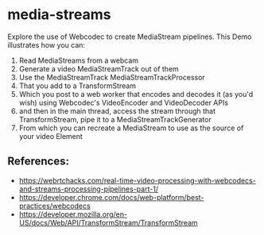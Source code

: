 # media-streams
Explore the use of Webcodec to create MediaStream pipelines.
This Demo illustrates how you can:
1. Read MediaStreams from a webcam
2. Generate a video MediaStreamTrack out of them
3. Use the MediaStreamTrack MediaStreamTrackProcessor
4. That you add to a TransformStream
4. Which you post to a web worker that encodes and decodes it (as you'd wish) using Webcodec's VideoEncoder and VideoDecoder APIs
5. and then in the main thread, access the stream through that TransformStream, pipe it to a MediaStreamTrackGenerator
6. From which you can recreate a MediaStream to use as the source of your video Element

## References:
- https://webrtchacks.com/real-time-video-processing-with-webcodecs-and-streams-processing-pipelines-part-1/
- https://developer.chrome.com/docs/web-platform/best-practices/webcodecs
- https://developer.mozilla.org/en-US/docs/Web/API/TransformStream/TransformStream

